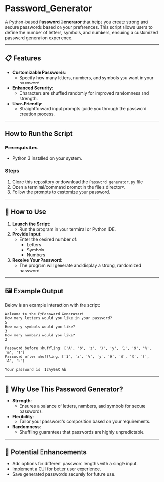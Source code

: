 # Password_Generator

A Python-based **Password Generator** that helps you create strong and secure passwords based on your preferences. This script allows users to define the number of letters, symbols, and numbers, ensuring a customized password generation experience.

---

## 📋 Features

- **Customizable Passwords**:
  - Specify how many letters, numbers, and symbols you want in your password.
- **Enhanced Security**:
  - Characters are shuffled randomly for improved randomness and strength.
- **User-Friendly**:
  - Straightforward input prompts guide you through the password creation process.

---

## How to Run the Script

### Prerequisites
- Python 3 installed on your system.

### Steps
1. Clone this repository or download the `Password generator.py` file.
2. Open a terminal/command prompt in the file's directory.
3. Follow the prompts to customize your password.

---

## 📖 How to Use

1. **Launch the Script**:
   - Run the program in your terminal or Python IDE.
2. **Provide Input**:
   - Enter the desired number of:
     - Letters
     - Symbols
     - Numbers
3. **Receive Your Password**:
   - The program will generate and display a strong, randomized password.

---

## 🖼️ Example Output

Below is an example interaction with the script:

```
Welcome to the PyPassword Generator!
How many letters would you like in your password?
5
How many symbols would you like?
3
How many numbers would you like?
2

Password before shuffling: ['A', 'b', 'z', 'X', 'y', '1', '9', '%', '&', '!']
Password after shuffling: ['1', 'z', '%', 'y', '9', '&', 'X', '!', 'A', 'b']

Your password is: 1z%y9&X!Ab
```

---

## 🤔 Why Use This Password Generator?

- **Strength**:
  - Ensures a balance of letters, numbers, and symbols for secure passwords.
- **Flexibility**:
  - Tailor your password's composition based on your requirements.
- **Randomness**:
  - Shuffling guarantees that passwords are highly unpredictable.

---

## 🚀 Potential Enhancements

- Add options for different password lengths with a single input.
- Implement a GUI for better user experience.
- Save generated passwords securely for future use.
